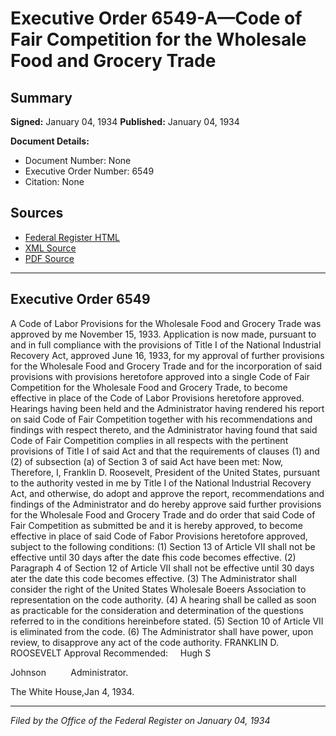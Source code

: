 # Executive Order 6549-A—Code of Fair Competition for the Wholesale Food and Grocery Trade

## Summary

**Signed:** January 04, 1934
**Published:** January 04, 1934

**Document Details:**
- Document Number: None
- Executive Order Number: 6549
- Citation: None

## Sources
- [Federal Register HTML](https://www.presidency.ucsb.edu/documents/executive-order-6549-code-fair-competition-for-the-wholesale-food-and-grocery-trade)
- [XML Source](None)
- [PDF Source](None)

---

## Executive Order 6549

A Code of Labor Provisions for the Wholesale Food and Grocery Trade was approved by me November 15, 1933. Application is now made, pursuant to and in full compliance with the provisions of Title I of the National Industrial Recovery Act, approved June 16, 1933, for my approval of further provisions for the Wholesale Food and Grocery Trade and for the incorporation of said provisions with provisions heretofore approved into a single Code of Fair Competition for the Wholesale Food and Grocery Trade, to become effective in place of the Code of Labor Provisions heretofore approved. Hearings having been held and the Administrator having rendered his report on said Code of Fair Competition together with his recommendations and findings with respect thereto, and the Administrator having found that said Code of Fair Competition complies in all respects with the pertinent provisions of Title I of said Act and that the requirements of clauses (1) and (2) of subsection (a) of Section 3 of said Act have been met:
Now, Therefore, I, Franklin D. Roosevelt, President of the United States, pursuant to the authority vested in me by Title I of the National Industrial Recovery Act, and otherwise, do adopt and approve the report, recommendations and findings of the Administrator and do hereby approve said further provisions for the Wholesale Food and Grocery Trade and do order that said Code of Fair Competition as submitted be and it is hereby approved, to become effective in place of said Code of Fabor Provisions heretofore approved, subject to the following conditions:
    (1) Section 13 of Article VII shall not be effective until 30 days after the date fhis code becomes effective.
    (2) Paragraph 4 of Section 12 of Article VII shall not be effective until 30 days ater the date this code becomes effective.
    (3) The Administrator shall consider the right of the United States Wholesale Boeers Association to representation on the code authority.
    (4) A hearing shall be called as soon as practicable for the consideration and determination of the questions referred to in the conditions hereinbefore stated.
    (5) Section 10 of Article VII is eliminated from the code.
    (6) The Administrator shall have power, upon review, to disapprove any act of the code authority.
FRANKLIN D. ROOSEVELT
Approval Recommended:     Hugh S 

Johnson          Administrator.

The White House,Jan 4, 1934.

---

*Filed by the Office of the Federal Register on January 04, 1934*
